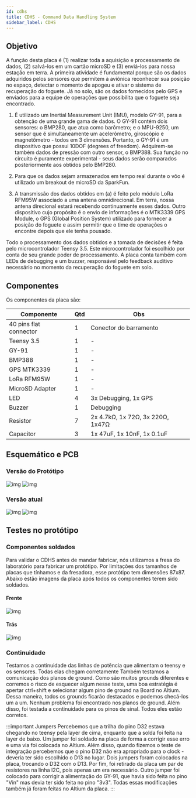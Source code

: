 ```yaml
---
id: cdhs
title: CDHS - Command Data Handling System
sidebar_label: CDHS
---
```


## Objetivo
A função desta placa é (1) realizar toda a aquisição e processamento de dados, (2) salvá-los em um cartão microSD e (3) enviá-los para nossa estação em terra. A primeira atividade é fundamental porque são os dados adquiridos pelos sensores que permitem à aviônica reconhecer sua posição no espaço, detectar o momento de apogeu e ativar o sistema de recuperação do foguete. Já no solo, são os dados fornecidos pelo GPS e enviados para a equipe de operações que possibilita que o foguete seja encontrado.

1. É utilizado um Inertial Measurement Unit (IMU), modelo GY-91, para a obtenção de uma grande gama de dados. O GY-91 contém dois sensores: o BMP280, que atua como barômetro; e o MPU-9250, um sensor que é simultaneamente um acelerômetro, giroscópio e magnetômetro - todos em 3 dimensões. Portanto, o GY-91 é um dispositivo que possui 10DOF (degrees of freedom). Adquirem-se também dados de pressão com outro sensor, o BMP388. Sua função no circuito é puramente experimental - seus dados serão comparados posteriormente aos obtidos pelo BMP280. 

2. Para que os dados sejam armazenados em tempo real durante o vôo é utilizado um breakout de microSD da SparkFun.

3. A transmissão dos dados obtidos em (a) é feito pelo módulo LoRa RFM95W associado a uma antena omnidirecional. Em terra, nossa antena direcional estará recebendo continuamente esses dados. Outro dispositivo cujo propósito é o envio de informações é o MTK3339 GPS Module, o GPS (Global Position System) utilizado para fornecer a posição do foguete e assim permitir que o time de operações o encontre depois que ele tenha pousado.
	
Todo o processamento dos dados obtidos e a tomada de decisões é feita pelo microcontrolador Teensy 3.5. Este microcontrolador foi escolhido por conta de seu grande poder de processamento. A placa conta também com LEDs de debugging e um buzzer, responsável pelo feedback auditivo necessário no momento da recuperação do foguete em solo.


## Componentes
Os componentes da placa são:

|  Componente               |      Qtd      |  Obs  |
| -------------             |  -----------  |  ------ |
| 40 pins flat connector    |       1       | Conector do barramento |
| Teensy 3.5                |       1       | - |
| GY-91                     |       1       | - |
| BMP388                    |       1       | - |
| GPS MTK3339               |       1       | - |
| LoRa RFM95W               |       1       | - |
| MicroSD Adapter           |       1       | - |
| LED                       |       4       | 3x Debugging, 1x GPS |
| Buzzer                    |       1       | Debugging |
| Resistor                  |       7       | 2x 4.7kΩ, 1x 72Ω, 3x 220Ω, 1x47Ω |
| Capacitor                 |       3       | 1x 47uF, 1x 10nF, 1x 0.1uF |

## Esquemático e PCB
### Versão do Protótipo
![img](/img/docs/aurora/hardware/cdhs_protschem.jpg)
![img](/img/docs/aurora/hardware/cdhs_protpcb.png)

### Versão atual
![img](/img/docs/aurora/hardware/cdhs_atualschem.jpg)
![img](/img/docs/aurora/hardware/cdhs_atualpcb.png)

## Testes no protótipo
### Componentes soldados
Para validar o CDHS antes de mandar fabricar, nós utilizamos a fresa do laboratório para fabricar um protótipo. Por limitações dos tamanhos de placas que tínhamos e da fresadora, esse protótipo tem dimensões 87x87. Abaixo estão imagens da placa após todos os componentes terem sido soldados.

#### Frente
![img](/img/docs/aurora/hardware/cdhs_protfront.jpeg)

#### Trás
![img](/img/docs/aurora/hardware/cdhs_protback.jpeg)

### Continuidade
Testamos a continuidade das linhas de potência que alimentam o teensy e os sensores. Todas elas chegam corretamente Também testamos a comunicação dos planos de ground. Como são muitos grounds diferentes e corremos o risco de esquecer algum nesse teste, uma boa estratégia é apertar ctrl+shift e selecionar algum pino de ground na Board no Altium. Dessa maneira, todos os grounds ficarão destacados e podemos checá-los um a um. Nenhum problema foi encontrado nos planos de ground. Além disso, foi testada a continuidade para os pinos de sinal. Todos eles estão corretos. 

:::important Jumpers
Percebemos que a trilha do pino D32 estava chegando no teensy pela layer de cima, enquanto que a solda foi feita na layer de baixo. Um jumper foi soldado na placa de forma a corrigir esse erro e uma via foi colocada no Altium. Além disso, quando fizemos o teste de integração percebemos que o pino D32 não era apropriado para o clock - deveria ter sido escolhido o D13 no lugar. Dois jumpers foram colocados na placa, trocando o D32 com o D13. Por fim, foi retirado da placa um par de resistores na linha I2C, pois apenas um era necessário.
Outro jumper foi colocado para corrigir a alimentação do GY-91, que havia sido feita no pino "Vin" mas devia ter sido feita no pino "3v3". Todas essas modificações também já foram feitas no Altium da placa.
:::
